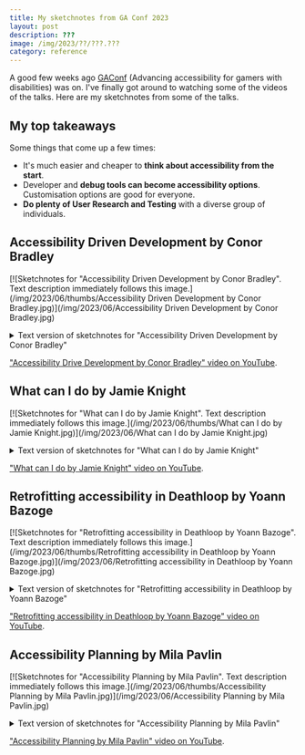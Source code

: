 ```yaml
---
title: My sketchnotes from GA Conf 2023
layout: post
description: ???
image: /img/2023/??/???.???
category: reference
---
```


A good few weeks ago [GAConf](https://www.gaconf.com/gaconf-europe-2023/) (Advancing accessibility for gamers with disabilities) was on. I've finally got around to watching some of the videos of the talks. Here are my sketchnotes from some of the talks.

## My top takeaways

Some things that come up a few times:

- It's much easier and cheaper to **think about accessibility from the start**.
- Developer and **debug tools can become accessibility options**. Customisation options are good for everyone.
- **Do plenty of User Research and Testing** with a diverse group of individuals.

## Accessibility Driven Development by Conor Bradley

[![Sketchnotes for "Accessibility Driven Development by Conor Bradley". Text description immediately follows this image.](/img/2023/06/thumbs/Accessibility Driven Development by Conor Bradley.jpg)](/img/2023/06/Accessibility Driven Development by Conor Bradley.jpg)

<details>
    <summary>Text version of sketchnotes for "Accessibility Driven Development by Conor Bradley"</summary>
<div markdown="1">
- Review everything asking: 
	- What kind of barrier could be presented?
	- And how can we minimise that?
- Accessibility is not an add-on. It **opens it up** to more people.
- Test with a diverse group of individuals.
- It's cheaper to make changes earlier.
- Acknowledge mistakes (and learn from them) and celebrate wins.
	- Feedback can be difficult to receive.
	- But better to receive it earlier than later!
- Work on what will have the most impact.
- Share your stories.
</div>
</details>

<a href="https://www.youtube.com/watch?v=ZJhb5999LsY&list=PLVEo4bPIUOsk7rvgPy8bBLZBruIEM5Apa&index=11">"Accessibility Drive Development by Conor Bradley" video on YouTube</a>.

## What can I do by Jamie Knight

[![Sketchnotes for "What can I do by Jamie Knight". Text description immediately follows this image.](/img/2023/06/thumbs/What can I do by Jamie Knight.jpg)](/img/2023/06/What can I do by Jamie Knight.jpg)

<details>
    <summary>Text version of sketchnotes for "What can I do by Jamie Knight"</summary>
<div markdown="1">
- Our bodies change over time.
- **Ability** is the long list of things I can do.
- **Capability** is the shorter list of things I can do today.
- **Capacity** is how many things I have the energy to do.
- Our assumptions can create barriers: Prevent, Limit, Block.
- Empower people via options and alternatives.
</div>
</details>

<a href="https://www.youtube.com/watch?v=plDRQrX6RW4&list=PLVEo4bPIUOsk7rvgPy8bBLZBruIEM5Apa&index=2">"What can I do by Jamie Knight" video on YouTube</a>.

## Retrofitting accessibility in Deathloop by Yoann Bazoge

[![Sketchnotes for "Retrofitting accessibility in Deathloop by Yoann Bazoge". Text description immediately follows this image.](/img/2023/06/thumbs/Retrofitting accessibility in Deathloop by Yoann Bazoge.jpg)](/img/2023/06/Retrofitting accessibility in Deathloop by Yoann Bazoge.jpg)

<details>
    <summary>Text version of sketchnotes for "Retrofitting accessibility in Deathloop by Yoann Bazoge"</summary>
<div markdown="1">
- Do User Research to uncover issues, **test**.
- Do the most important ones first, and let people know.
- Allow customisation: it's good for everyone!
- It's much less work to consider it from the start.
- Debug features can become accessibility features with a little polish.
</div>
</details>

<a href="https://www.youtube.com/watch?v=2cToESqIMCM&list=PLVEo4bPIUOsk7rvgPy8bBLZBruIEM5Apa&index=18">"Retrofitting accessibility in Deathloop by Yoann Bazoge" video on YouTube</a>.

## Accessibility Planning by Mila Pavlin

[![Sketchnotes for "Accessibility Planning by Mila Pavlin". Text description immediately follows this image.](/img/2023/06/thumbs/Accessibility Planning by Mila Pavlin.jpg)](/img/2023/06/Accessibility Planning by Mila Pavlin.jpg)

<details>
    <summary>Text version of sketchnotes for "Accessibility Planning by Mila Pavlin"</summary>
<div markdown="1">
- Don't get overwhelmed.
- Prepare your kitchen
	- Know what you need
	- Use what you have
	- Your team can help
	- Don't burnout
- Start and end with users.
	- Their wants and needs rather than features (which are just one solution)
- Reduce blockers, increase agency.
- Debug / dev tools can be repurposed into a11y tools.
- Existing conventions, techniques, and standards are easier to get sign-off on.
- More cost, less choice, as time goes on.
</div>
</details>

<a href="https://www.youtube.com/watch?v=nBRRHjToWGQ&list=PLVEo4bPIUOsk7rvgPy8bBLZBruIEM5Apa&index=10">"Accessibility Planning by Mila Pavlin" video on YouTube</a>.